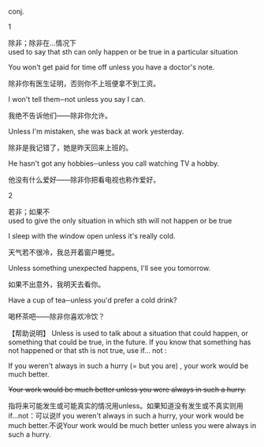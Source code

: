 conj.

1

 除非；除非在…情况下  
 used to say that sth can only happen or be true in a particular situation

 You won't get paid for time off unless you have a doctor's note.

 除非你有医生证明，否则你不上班便拿不到工资。

 I won't tell them─not unless you say I can.

 我绝不告诉他们——除非你允许。

 Unless I'm mistaken, she was back at work yesterday.

 除非是我记错了，她是昨天回来上班的。

 He hasn't got any hobbies─unless you call watching TV a hobby.

 他没有什么爱好——除非你把看电视也称作爱好。

2

 若非；如果不  
 used to give the only situation in which sth will not happen or be true

 I sleep with the window open unless it's really cold.

 天气若不很冷，我总开着窗户睡觉。

 Unless something unexpected happens, I'll see you tomorrow.

 如果不出意外，我明天去看你。

 Have a cup of tea─unless you'd prefer a cold drink?

 喝杯茶吧——除非你喜欢冷饮？

【帮助说明】 Unless is used to talk about a situation that could happen, or something that could be true, in the future. If you know that something has not happened or that sth is not true, use if… not :

 If you weren't always in such a hurry \(= but you are\) , your work would be much better.

~~Your work would be much better unless you were always in such a hurry.~~

 指将来可能发生或可能真实的情况用unless。如果知道没有发生或不真实则用if...not：可以说If you weren't always in such a hurry, your work would be much better.不说Your work would be much better unless you were always in such a hurry.

